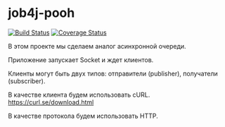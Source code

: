 # job4j-pooh

[![Build Status](https://app.travis-ci.com/Spirka/job4j_pooh.svg?branch=master)](https://app.travis-ci.com/Spirka/job4j_pooh)
[![Coverage Status](https://codecov.io/gh/Spirka/job4j_pooh/branch/master/graph/badge.svg)](https://codecov.io/gh/Spirka/job4j_pooh)


В этом проекте мы сделаем аналог асинхронной очереди.

Приложение запускает Socket и ждет клиентов.

Клиенты могут быть двух типов: отправители (publisher), получатели (subscriber).

В качестве клиента будем использовать cURL. https://curl.se/download.html

В качестве протокола будем использовать HTTP. 
